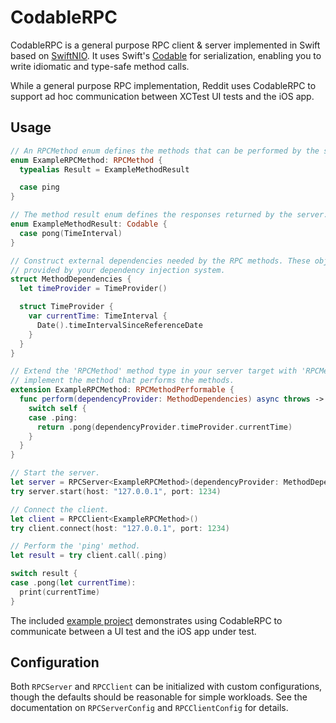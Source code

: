 # CodableRPC

CodableRPC is a general purpose RPC client & server implemented in Swift based on [SwiftNIO](https://github.com/apple/swift-nio). It uses Swift's [Codable](https://developer.apple.com/documentation/swift/encoding-decoding-and-serialization) for serialization, enabling you to write idiomatic and type-safe method calls.

While a general purpose RPC implementation, Reddit uses CodableRPC to support ad hoc communication between XCTest UI tests and the iOS app.

## Usage

```swift
// An RPCMethod enum defines the methods that can be performed by the server.
enum ExampleRPCMethod: RPCMethod {
  typealias Result = ExampleMethodResult

  case ping
}

// The method result enum defines the responses returned by the server.
enum ExampleMethodResult: Codable {
  case pong(TimeInterval)
}

// Construct external dependencies needed by the RPC methods. These objects would likely be
// provided by your dependency injection system.
struct MethodDependencies {
  let timeProvider = TimeProvider()

  struct TimeProvider {
    var currentTime: TimeInterval {
      Date().timeIntervalSinceReferenceDate
    }
  }
}

// Extend the 'RPCMethod' method type in your server target with 'RPCMethodPerformable' to
// implement the method that performs the methods.
extension ExampleRPCMethod: RPCMethodPerformable {
  func perform(dependencyProvider: MethodDependencies) async throws -> ExampleMethodResult {
    switch self {
    case .ping:
      return .pong(dependencyProvider.timeProvider.currentTime)
    }
  }
}

// Start the server.
let server = RPCServer<ExampleRPCMethod>(dependencyProvider: MethodDependencies())
try server.start(host: "127.0.0.1", port: 1234)

// Connect the client.
let client = RPCClient<ExampleRPCMethod>()
try client.connect(host: "127.0.0.1", port: 1234)

// Perform the 'ping' method.
let result = try client.call(.ping)

switch result {
case .pong(let currentTime):
  print(currentTime)
}
```

The included [example project](https://github.com/reddit/CodableRPC/tree/main/Example) demonstrates using CodableRPC to communicate between a UI test and the iOS app under test.

## Configuration

Both `RPCServer` and `RPCClient` can be initialized with custom configurations, though the defaults should be reasonable for simple workloads. See the documentation on `RPCServerConfig` and `RPCClientConfig` for details.
